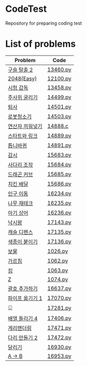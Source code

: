 # CodeTest

Repository for preparing coding test
# List of problems

| Problem                                             | Code                          |
|-----------------------------------------------------|-------------------------------|
| [구슬 탈출 2](https://www.acmicpc.net/problem/13460)    | [13460.py](./Python/13460.py) |
| [2048(Easy)](https://www.acmicpc.net/problem/12100) | [12100.py](./Python/12100.py) |
| [시험 감독](https://www.acmicpc.net/problem/13458)      | [13458.py](./Python/13458.py) |
| [주사위 굴리기](https://www.acmicpc.net/problem/14499)    | [14499.py](./Python/14499.py) |
| [퇴사](https://www.acmicpc.net/problem/14501)         | [14501.py](./Python/14501.py) |
| [로봇청소기](https://www.acmicpc.net/problem/14503)      | [14503.py](./Python/14503.py) |
| [연산자 끼워넣기](https://www.acmicpc.net/problem/14888)   | [14888.c](./C/14888.c)        |
| [스타트와 링크](https://www.acmicpc.net/problem/14889)    | [14889.py](./Python/14889.py) |
| [톱니바퀴](https://www.acmicpc.net/problem/14891)       | [14891.py](./Python/14891.py) |
| [감시](https://www.acmicpc.net/problem/15683)         | [15683.py](./Python/15683.py) |
| [사다리 조작](https://www.acmicpc.net/problem/15684)     | [15684.py](./Python/15684.py) |
| [드래곤 커브](https://www.acmicpc.net/problem/15685)     | [15685.py](./Python/15685.py) |
| [치킨 배달](https://www.acmicpc.net/problem/15686)      | [15686.py](./Python/15686.py) |
| [인구 이동](https://www.acmicpc.net/problem/16234)      | [16234.py](./Python/16234.py) |
| [나무 재테크](https://www.acmicpc.net/problem/16235)     | [16235.py](./Python/16235.py) |
| [아기 상어](https://www.acmicpc.net/problem/16236)      | [16236.py](./Python/16236.py) |
| [낙시왕](https://www.acmicpc.net/problem/17143)        | [17143.py](./Python/17143.py) |
| [캐슬 디펜스](https://www.acmicpc.net/problem/17135)     | [17135.py](./Python/17135.py) |
| [색종이 붙이기](https://www.acmicpc.net/problem/17136)    | [17136.py](./Python/17136.py) |
| [보물](https://www.acmicpc.net/problem/1026)          | [1026.py](./Python/1026.py)   |
| [가르침](https://www.acmicpc.net/problem/1062)         | [1062.py](./Python/1062.py)   |
| [킹](https://www.acmicpc.net/problem/1063)           | [1063.py](./Python/1063.py)   |
| [Z](https://www.acmicpc.net/problem/1074)           | [1074.py](./Python/1074.py)   |
| [괄호 추가하기](https://www.acmicpc.net/problem/16637)    | [16637.py](./Python/16637.py) |
| [파이프 옮기기 1](https://www.acmicpc.net/problem/17070)  | [17070.py](./Python/17070.py) |
| [⚾](https://www.acmicpc.net/problem/17281)          | [17281.py](./Python/17281.py) |
| [배열 돌리기 4](https://www.acmicpc.net/problem/17406)   | [17406.py](./Python/17406.py) |
| [게리맨더링](https://www.acmicpc.net/problem/17471)      | [17471.py](./Python/17471.py) |
| [다리 만들기 2](https://www.acmicpc.net/problem/17472)   | [17472.py](./Python/17472.py) |
| [달리기](https://www.acmicpc.net/problem/16930)        | [16930.py](./Python/16930.py) |
| [A → B](https://www.acmicpc.net/problem/16953)      | [16953.py](./Python/16953.py) |